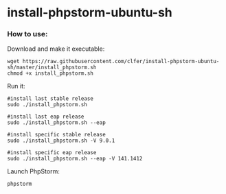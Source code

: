 # install-phpstorm-ubuntu-sh

### How to use:

Download and make it executable:
```
wget https://raw.githubusercontent.com/clfer/install-phpstorm-ubuntu-sh/master/install_phpstorm.sh
chmod +x install_phpstorm.sh
```
Run it:

```
#install last stable release
sudo ./install_phpstorm.sh
```

```
#install last eap release
sudo ./install_phpstorm.sh --eap
```

```
#install specific stable release
sudo ./install_phpstorm.sh -V 9.0.1
```

```
#install specific eap release
sudo ./install_phpstorm.sh --eap -V 141.1412
```

Launch PhpStorm:
```
phpstorm

```
